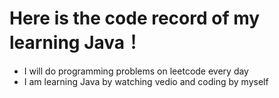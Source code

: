 # Here is the code record of my learning Java！
* I will do programming problems on leetcode every day
* I am learning Java by watching vedio and coding by myself
